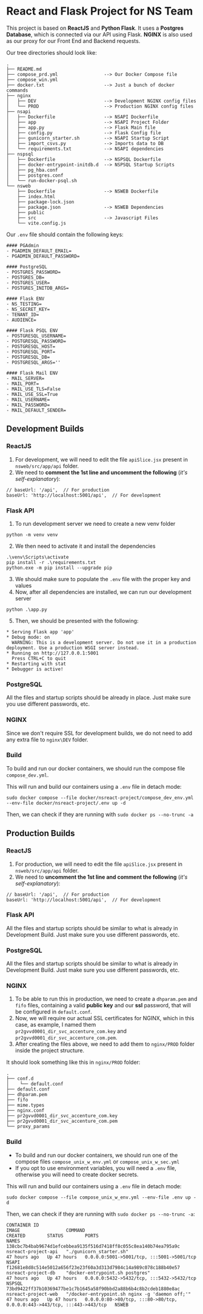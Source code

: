 # React and Flask Project for NS Team

This project is based on **ReactJS** and **Python Flask**. 
It uses a **Postgres Database**, which is connected via our API
using Flask. **NGINX** is also used as our proxy for our 
Front End and Backend requests.

Our tree directories should look like:
````
.
├── README.md
├── compose_prd.yml                 --> Our Docker Compose file
├── compose_win.yml
├── docker.txt                      --> Just a bunch of docker commands
├── nginx
│   ├── DEV                         --> Development NGINX config files
│   └── PROD                        --> Production NGINX config files
├── nsapi
│   ├── Dockerfile                  --> NSAPI Dockerfile
│   ├── app                         --> NSAPI Project Folder
│   ├── app.py                      --> Flask Main file
│   ├── config.py                   --> Flask Config file
│   ├── gunicorn_starter.sh         --> NSAPI Startup Script
│   ├── import_csvs.py              --> Imports data to DB
│   └── requirements.txt            --> NSAPI dependencies
├── nspsql
│   ├── Dockerfile                  --> NSPSQL Dockerfile
│   ├── docker-entrypoint-initdb.d  --> NSPSQL Startup Scripts
│   ├── pg_hba.conf
│   ├── postgres.conf
│   └── run-docker-psql.sh
└── nsweb
    ├── Dockerfile                  --> NSWEB Dockerfile
    ├── index.html
    ├── package-lock.json
    ├── package.json                --> NSWEB Dependencies
    ├── public
    ├── src                         --> Javascript Files
    └── vite.config.js
````

Our ````.env```` file should contain the following keys:
````
#### PGAdmin
- PGADMIN_DEFAULT_EMAIL=
- PGADMIN_DEFAULT_PASSWORD=

#### PostgreSQL
- POSTGRES_PASSWORD=
- POSTGRES_DB=
- POSTGRES_USER=
- POSTGRES_INITDB_ARGS=

#### Flask ENV
- NS_TESTING=
- NS_SECRET_KEY=
- TENANT_ID=
- AUDIENCE=

#### Flask PSQL ENV
- POSTGRESQL_USERNAME=
- POSTGRESQL_PASSWORD=
- POSTGRESQL_HOST=
- POSTGRESQL_PORT=
- POSTGRESQL_DB=
- POSTGRESQL_ARGS=''

#### Flask Mail ENV
- MAIL_SERVER=
- MAIL_PORT=
- MAIL_USE_TLS=False
- MAIL_USE_SSL=True
- MAIL_USERNAME=
- MAIL_PASSWORD=
- MAIL_DEFAULT_SENDER=
````

## Development Builds

### ReactJS

1. For development, we will need to edit the file ``apiSlice.jsx`` present in ``nsweb/src/app/api`` folder.
2. We need to **comment the 1st line and uncomment the following** (*it's self-explanatory*):
````
// baseUrl: '/api',  // For production
baseUrl: 'http://localhost:5001/api',  // For development
````

### Flask API

1. To run development server we need to create a new venv folder
````
python -m venv venv 
````

2. We then need to activate it and install the dependencies
````
.\venv\Scripts\activate
pip install -r .\requirements.txt
python.exe -m pip install --upgrade pip
````
3. We should make sure to populate the ``.env`` file with the proper key and values
4. Now, after all dependencies are installed, we can run our development server
````
python .\app.py
````
5. Then, we should be presented with the following:
````
* Serving Flask app 'app'
* Debug mode: on
  WARNING: This is a development server. Do not use it in a production deployment. Use a production WSGI server instead.
* Running on http://127.0.0.1:5001
  Press CTRL+C to quit
* Restarting with stat
* Debugger is active!
````

### PostgreSQL
All the files and startup scripts should be already in place.
Just make sure you use different passwords, etc.

### NGINX
Since we don't require SSL for development builds, we do not need to add any extra file to ``nginx\DEV`` folder.

### Build
To build and run our docker containers, we should run the compose file ````compose_dev.yml````.

This will run and build our containers using a ```.env``` file in detach mode:
````
sudo docker compose --file docker/nsreact-project/compose_dev_env.yml --env-file docker/nsreact-project/.env up -d
````
Then, we can check if they are running with ````sudo docker ps --no-trunc -a````

## Production Builds

### ReactJS

1. For production, we will need to edit the file ``apiSlice.jsx`` present in ``nsweb/src/app/api`` folder.
2. We need to **uncomment the 1st line and comment the following** (*it's self-explanatory*):
````
// baseUrl: '/api',  // For production
baseUrl: 'http://localhost:5001/api',  // For development
````

### Flask API

All the files and startup scripts should be similar to what is already in Development Build.
Just make sure you use different passwords, etc.

### PostgreSQL

All the files and startup scripts should be similar to what is already in Development Build.
Just make sure you use different passwords, etc.

### NGINX

1. To be able to run this in production, we need to create a ``dhparam.pem`` and ``fifo`` files, containing a valid **public key** and our **ssl** password, that will be configured in ``default.conf``.
2. Now, we will require our actual SSL certificates for NGINX, which in this case, as example, I named them ``pr2gvvd0001_dir_svc_accenture_com.key`` and ``pr2gvvd0001_dir_svc_accenture_com.pem``.
3. After creating the files above, we need to add them to ``nginx/PROD`` folder inside the project structure.

It should look something like this in ```nginx/PROD``` folder:
````
.
├── conf.d
│    └── default.conf
├── default.conf
├── dhparam.pem
├── fifo
├── mime.types
├── nginx.conf
├── pr2gvvd0001_dir_svc_accenture_com.key
├── pr2gvvd0001_dir_svc_accenture_com.pem
└── proxy_params
````

### Build

- To build and run our docker containers, we should run one of the compose files ````compose_unix_w_env.yml```` or ````compose_unix_w_sec.yml````
- If you opt to use environment variables, you will need a ``.env`` file, otherwise you will need to create docker secrets.

This will run and build our containers using a ```.env``` file in detach mode:
````
sudo docker compose --file compose_unix_w_env.yml --env-file .env up -d
````

Then, we can check if they are running with ````sudo docker ps --no-trunc -a````:
````ads.dferreira@PR2GVVD0001:~$ sudo docker ps -a
CONTAINER ID                                                       IMAGE                 COMMAND                                          CREATED        STATUS        PORTS                                                                      NAMES
138cbc7b4bab9674d1efcebbea9135f516d7418ff8c055c8ea140b74ea795a9c   nsreact-project-api   "./gunicorn_starter.sh"                          47 hours ago   Up 47 hours   0.0.0.0:5001->5001/tcp, :::5001->5001/tcp                                  NSAPI
f12681e8d8c514e5012a656f23e23f60a3d313d7984c14a989c078c188b40e57   nsreact-project-db    "docker-entrypoint.sh postgres"                  47 hours ago   Up 47 hours   0.0.0.0:5432->5432/tcp, :::5432->5432/tcp                                  NSPSQL
73bd9422ff37b10369477be1c7b1645a58f90bbd2a88b6b4c8b2cdeb1880e8ac   nsreact-project-web   "/docker-entrypoint.sh nginx -g 'daemon off;'"   47 hours ago   Up 47 hours   0.0.0.0:80->80/tcp, :::80->80/tcp, 0.0.0.0:443->443/tcp, :::443->443/tcp   NSWEB
````